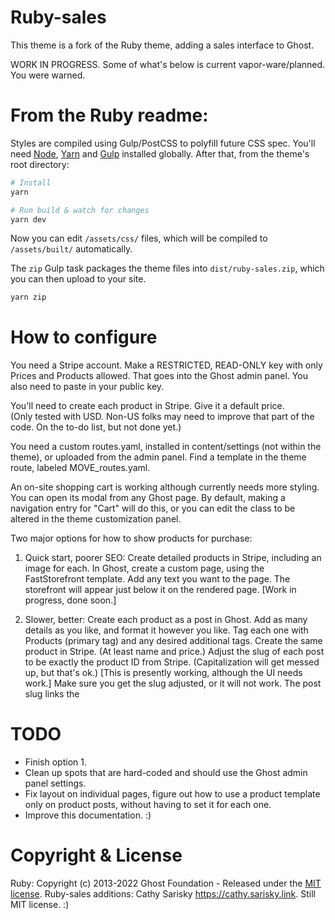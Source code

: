 # Ruby-sales
This theme is a fork of the Ruby theme, adding a sales interface to Ghost.

WORK IN PROGRESS.  Some of what's below is current vapor-ware/planned.  You were warned.

# From the Ruby readme: 
Styles are compiled using Gulp/PostCSS to polyfill future CSS spec. You'll need [Node](https://nodejs.org/), [Yarn](https://yarnpkg.com/) and [Gulp](https://gulpjs.com) installed globally. After that, from the theme's root directory:

```bash
# Install
yarn

# Run build & watch for changes
yarn dev
```

Now you can edit `/assets/css/` files, which will be compiled to `/assets/built/` automatically.

The `zip` Gulp task packages the theme files into `dist/ruby-sales.zip`, which you can then upload to your site.

```bash
yarn zip
```

# How to configure

You need a Stripe account.  Make a RESTRICTED, READ-ONLY key with only Prices and Products allowed.  That goes into the Ghost admin panel.  You also need to paste in your public key.

You'll need to create each product in Stripe.  Give it a default price.  
(Only tested with USD.  Non-US folks may need to improve that part of the code.  On the to-do list, but not done yet.)

You need a custom routes.yaml, installed in content/settings (not within the theme), or uploaded from the admin panel.  Find a template in the theme route, labeled MOVE_routes.yaml.

An on-site shopping cart is working although currently needs more styling.  You can open its modal from any Ghost page.  By default, making a navigation entry for "Cart" will do this, or you can edit the class to be altered in the theme customization panel.

Two major options for how to show products for purchase:
1) Quick start, poorer SEO:  Create detailed products in Stripe, including an image for each.  In Ghost, create a custom page, using the FastStorefront template.  Add any text you want to the page.  The storefront will appear just below it on the rendered page.  [Work in progress, done soon.]

2) Slower, better:  Create each product as a post in Ghost.  Add as many details as you like, and format it however you like.  Tag each one with Products (primary tag) and any desired additional tags.  Create the same product in Stripe.  (At least name and price.)  Adjust the slug of each post to be exactly the product ID from Stripe.  (Capitalization will get messed up, but that's ok.)  [This is presently working, although the UI needs work.]  Make sure you get the slug adjusted, or it will not work.  The post slug links the 

# TODO
* Finish option 1.
* Clean up spots that are hard-coded and should use the Ghost admin panel settings.
* Fix layout on individual pages, figure out how to use a product template only on product posts, without having to set it for each one.
* Improve this documentation. :)


# Copyright & License

Ruby: Copyright (c) 2013-2022 Ghost Foundation - Released under the [MIT license](LICENSE).
Ruby-sales additions: Cathy Sarisky https://cathy.sarisky.link.  Still MIT license. :)

